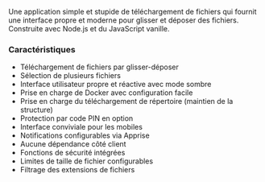 Une application simple et stupide de téléchargement de fichiers qui fournit une interface propre et moderne pour glisser et déposer des fichiers. Construite avec Node.js et du JavaScript vanille.

### Caractéristiques

- Téléchargement de fichiers par glisser-déposer
- Sélection de plusieurs fichiers
- Interface utilisateur propre et réactive avec mode sombre
- Prise en charge de Docker avec configuration facile
- Prise en charge du téléchargement de répertoire (maintien de la structure)
- Protection par code PIN en option
- Interface conviviale pour les mobiles
- Notifications configurables via Apprise
- Aucune dépendance côté client
- Fonctions de sécurité intégrées
- Limites de taille de fichier configurables
- Filtrage des extensions de fichiers
    